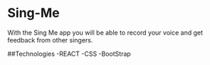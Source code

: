 # Sing-Me
With the Sing Me app you will be able to record your voice and get feedback from other singers.

##Technologies
-REACT
-CSS
-BootStrap
